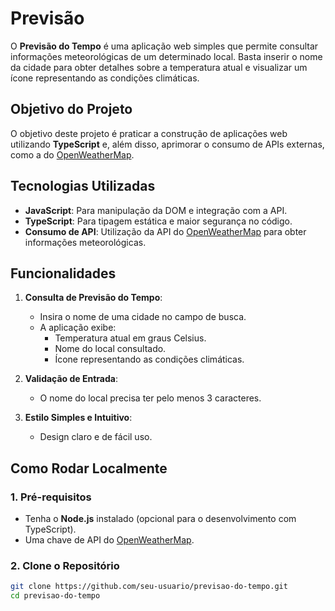 # Previsão

O **Previsão do Tempo** é uma aplicação web simples que permite consultar informações meteorológicas de um determinado local. Basta inserir o nome da cidade para obter detalhes sobre a temperatura atual e visualizar um ícone representando as condições climáticas.

## Objetivo do Projeto

O objetivo deste projeto é praticar a construção de aplicações web utilizando **TypeScript** e, além disso, aprimorar o consumo de APIs externas, como a do [OpenWeatherMap](https://openweathermap.org/).

## Tecnologias Utilizadas

- **JavaScript**: Para manipulação da DOM e integração com a API.
- **TypeScript**: Para tipagem estática e maior segurança no código.
- **Consumo de API**: Utilização da API do [OpenWeatherMap](https://openweathermap.org/) para obter informações meteorológicas.

## Funcionalidades

1. **Consulta de Previsão do Tempo**:
   - Insira o nome de uma cidade no campo de busca.
   - A aplicação exibe:
     - Temperatura atual em graus Celsius.
     - Nome do local consultado.
     - Ícone representando as condições climáticas.

2. **Validação de Entrada**:
   - O nome do local precisa ter pelo menos 3 caracteres.

3. **Estilo Simples e Intuitivo**:
   - Design claro e de fácil uso.

## Como Rodar Localmente

### 1. Pré-requisitos

- Tenha o **Node.js** instalado (opcional para o desenvolvimento com TypeScript).
- Uma chave de API do [OpenWeatherMap](https://openweathermap.org/).

### 2. Clone o Repositório

```bash
git clone https://github.com/seu-usuario/previsao-do-tempo.git
cd previsao-do-tempo
